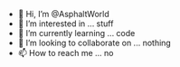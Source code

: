 - 👋 Hi, I’m @AsphaltWorld
- 👀 I’m interested in ... stuff
- 🌱 I’m currently learning ... code
- 💞️ I’m looking to collaborate on ... nothing
- 📫 How to reach me ... no

<!---
AsphaltWorld/AsphaltWorld is a ✨ special ✨ repository because its `README.md` (this file) appears on your GitHub profile.
You can click the Preview link to take a look at your changes.
--->
